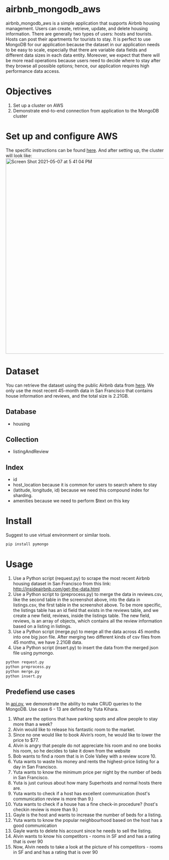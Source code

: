 # airbnb_mongodb_aws
airbnb_mongodb_aws is a simple application that supports Airbnb housing management. Users can create, retrieve, update, and delete housing information. There are generally two types of users: hosts and tourists. Hosts can post their apartments for tourists to stay. It is perfect to use MongoDB for our application because the dataset in our application needs to be easy to scale, especially that there are variable data fields and different data sizes in each data entity. Moreover, we expect that there will be more read operations because users need to decide where to stay after they browse all possible options; hence, our application requires high performance data access.

# Objectives
1. Set up a cluster on AWS
2. Demonstrate end-to-end connection from application to the MongoDB cluster

# Set up and configure AWS
The specific instructions can be found [here](https://www.notion.so/A-sharded-cluster-with-replica-sets-on-AWS-EC2-1d03f21215c249ba9354710160fa6093). And after setting up, the cluster will look like:
<img width="623" alt="Screen Shot 2021-05-07 at 5 41 04 PM" src="https://user-images.githubusercontent.com/23702266/117431089-6701fb80-af5b-11eb-91c2-1327d95f2f80.png">

# Dataset
You can retrieve the dataset using the public Airbnb data from [here](http://insideairbnb.com/get-the-data.html). We only use the most recent 45-month data in San Francisco that contains house information and reviews, and the total size is 2.21GB.
## Database
- housing
## Collection
- listingAndReview
## Index 
- id
- host_location because it is common for users to search where to stay
- (latitude, longitude, id) because we need this compound index for sharding. 
- amenities because we need to perform $text on this key


# Install
Suggest to use virtual environment or similar tools.
```bash
pip install pymongo
```

# Usage
1. Use a Python script (request.py) to scrape the most recent Airbnb housing dataset in San Francisco from this link: http://insideairbnb.com/get-the-data.html
2. Use a Python script to (preprocess.py) to merge the data in reviews.csv, like the second table in the screenshot above, into the data in listings.csv, the first table in the screenshot above. To be more specific, the listings table has an id field that exists in the reviews table, and we create a new field, reviews, inside the listings table. The new field, reviews, is an array of objects, which contains all the review information based on a listing in listings. 
3. Use a Python script (merge.py) to merge all the data across 45 months into one big json file. After merging two different kinds of csv files from 45 months, we have 2.21GB data.
4. Use a Python script (insert.py) to insert the data from the merged json file using pymongo.

```bash
python request.py
python preprocess.py
python merge.py
python insert.py
```

## Predefiend use cases
In [api.py](https://github.com/bubblemans/airbnb_mongodb_aws/blob/main/api.py), we demonstrate the ability to make CRUD queries to the MongoDB. Use case 6 - 13 are defined by Yuta Kihara.
1. What are the options that have parking spots and allow people to stay more than a week?
2. Alvin would like to release his fantastic room to the market.
3. Since no one would like to book Alvin’s room, he would like to lower the price to $77.
4. Alvin is angry that people do not appreciate his room and no one books his room, so he decides to take it down from the website
5. Bob wants to find a room that is in Cole Valley with a review score 10.
6. Yuta wants to waste his money and rents the highest-price listing for a day in San Francisco.
7. Yuta wants to know the minimum price per night by the number of beds in San Francisco.
8. Yuta is just curious about how many Superhosts and normal hosts there are.
9. Yuta wants to check if a host has excellent communication (host's communication review is more than 9.)
10. Yuta wants to check if a house has a fine check-in procedure? (host's checkin review is more than 9.)
11. Gayle is the host and wants to increase the number of beds for a listing.
12. Yuta wants to know the popular neighbourhood based on the host has a good communication
13. Gayle wants to delete his account since he needs to sell the listing.
14. Alvin wants to know his competitors - rooms in SF and and has a rating that is over 90
15. Now, Alvin needs to take a look at the picture of his competitors - rooms in SF and and has a rating that is over 90
